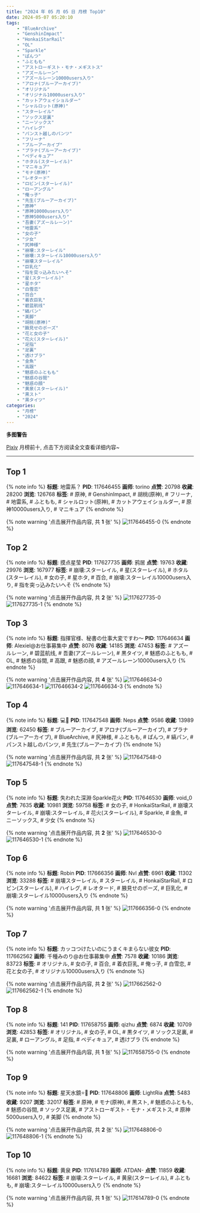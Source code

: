 ```yaml
---
title: "2024 年 05 月 05 日 月榜 Top10"
date: 2024-05-07 05:20:10
tags:
    - "BlueArchive"
    - "GenshinImpact"
    - "HonkaiStarRail"
    - "OL"
    - "Sparkle"
    - "ぱんつ"
    - "ふともも"
    - "アストローギスト・モナ・メギストス"
    - "アズールレーン"
    - "アズールレーン10000users入り"
    - "アロナ(ブルーアーカイブ)"
    - "オリジナル"
    - "オリジナル10000users入り"
    - "カットアウェイショルダー"
    - "シャルロット(原神)"
    - "スターレイル"
    - "ソックス足裏"
    - "ニーソックス"
    - "ハイレグ"
    - "パンスト越しのパンツ"
    - "フリーナ"
    - "ブルーアーカイブ"
    - "プラナ(ブルーアーカイブ)"
    - "ペディキュア"
    - "ホタル(スターレイル)"
    - "マニキュア"
    - "モナ(原神)"
    - "レオタード"
    - "ロビン(スターレイル)"
    - "ローアングル"
    - "俺っ子"
    - "先生(ブルーアーカイブ)"
    - "原神"
    - "原神10000users入り"
    - "原神5000users入り"
    - "吾妻(アズールレーン)"
    - "地雷系"
    - "女の子"
    - "少女"
    - "尻神様"
    - "崩壊:スターレイル"
    - "崩壊:スターレイル10000users入り"
    - "崩壊スターレイル"
    - "巨乳化"
    - "指を突っ込みたいへそ"
    - "星(スターレイル)"
    - "星ホタ"
    - "白雪恋"
    - "百合"
    - "着衣巨乳"
    - "碧蓝航线"
    - "縞パン"
    - "美脚"
    - "胡桃(原神)"
    - "腋見せのポーズ"
    - "花と女の子"
    - "花火(スターレイル)"
    - "足指"
    - "足裏"
    - "透けブラ"
    - "金魚"
    - "高跟"
    - "魅惑のふともも"
    - "魅惑の谷間"
    - "魅惑の顔"
    - "黄泉(スターレイル)"
    - "黒スト"
    - "黒タイツ"
categories:
    - "月榜"
    - "2024"
---
```


<i class="fa fa-triangle-exclamation"></i>**多图警告**<i class="fa fa-triangle-exclamation"></i>

[Pixiv](https://www.pixiv.net/) 月榜前十, 点击下方阅读全文查看详细内容~

<!-- more -->

---

## Top 1

{% note info %}
**标题**: 地雷系？
**PID**: 117646455 **画师**: torino
**点赞**: 20798 **收藏**: 28200 **浏览**: 126768
**标签**: # 原神, # GenshinImpact, # 胡桃(原神), # フリーナ, # 地雷系, # ふともも, # シャルロット(原神), # カットアウェイショルダー, # 原神10000users入り, # マニキュア
{% endnote %}

{% note warning '点击展开作品内容, 共 **1** 张' %}
![117646455-0](https://i.pixiv.re/img-original/img/2024/04/08/00/00/20/117646455_p0.jpg)
{% endnote %}

## Top 2

{% note info %}
**标题**: 摸点星莹
**PID**: 117627735 **画师**: 鸦居
**点赞**: 19763 **收藏**: 29976 **浏览**: 167977
**标签**: # 崩壊:スターレイル, # 星(スターレイル), # ホタル(スターレイル), # 女の子, # 星ホタ, # 百合, # 崩壊:スターレイル10000users入り, # 指を突っ込みたいへそ
{% endnote %}

{% note warning '点击展开作品内容, 共 **2** 张' %}
![117627735-0](https://i.pixiv.re/img-original/img/2024/04/07/14/16/35/117627735_p0.jpg)
![117627735-1](https://i.pixiv.re/img-original/img/2024/04/07/14/16/35/117627735_p1.jpg)
{% endnote %}

## Top 3

{% note info %}
**标题**: 指揮官様、秘書の仕事大変ですわ～
**PID**: 117646634 **画师**: Alexiel@お仕事募集中
**点赞**: 8076 **收藏**: 14185 **浏览**: 47453
**标签**: # アズールレーン, # 碧蓝航线, # 吾妻(アズールレーン), # 黒タイツ, # 魅惑のふともも, # OL, # 魅惑の谷間, # 高跟, # 魅惑の顔, # アズールレーン10000users入り
{% endnote %}

{% note warning '点击展开作品内容, 共 **4** 张' %}
![117646634-0](https://i.pixiv.re/img-original/img/2024/04/08/00/27/50/117646634_p0.jpg)
![117646634-1](https://i.pixiv.re/img-original/img/2024/04/08/00/27/50/117646634_p1.jpg)
![117646634-2](https://i.pixiv.re/img-original/img/2024/04/08/00/27/50/117646634_p2.jpg)
![117646634-3](https://i.pixiv.re/img-original/img/2024/04/08/00/27/50/117646634_p3.jpg)
{% endnote %}

## Top 4

{% note info %}
**标题**: 💻🦐
**PID**: 117647548 **画师**: Neps
**点赞**: 9586 **收藏**: 13989 **浏览**: 62450
**标签**: # ブルーアーカイブ, # アロナ(ブルーアーカイブ), # プラナ(ブルーアーカイブ), # BlueArchive, # 尻神様, # ふともも, # ぱんつ, # 縞パン, # パンスト越しのパンツ, # 先生(ブルーアーカイブ)
{% endnote %}

{% note warning '点击展开作品内容, 共 **2** 张' %}
![117647548-0](https://i.pixiv.re/img-original/img/2024/04/08/00/23/24/117647548_p0.jpg)
![117647548-1](https://i.pixiv.re/img-original/img/2024/04/08/00/23/24/117647548_p1.jpg)
{% endnote %}

## Top 5

{% note info %}
**标题**: 失われた深淵·Sparkle花火
**PID**: 117646530 **画师**: void_0
**点赞**: 7635 **收藏**: 10981 **浏览**: 59758
**标签**: # 女の子, # HonkaiStarRail, # 崩壊スターレイル, # 崩壊:スターレイル, # 花火(スターレイル), # Sparkle, # 金魚, # ニーソックス, # 少女
{% endnote %}

{% note warning '点击展开作品内容, 共 **2** 张' %}
![117646530-0](https://i.pixiv.re/img-original/img/2024/04/08/00/00/33/117646530_p0.jpg)
![117646530-1](https://i.pixiv.re/img-original/img/2024/04/08/00/00/33/117646530_p1.jpg)
{% endnote %}

## Top 6

{% note info %}
**标题**: Robin
**PID**: 117666356 **画师**: Nvl
**点赞**: 6961 **收藏**: 11302 **浏览**: 33288
**标签**: # 崩壊スターレイル, # スターレイル, # HonkaiStarRail, # ロビン(スターレイル), # ハイレグ, # レオタード, # 腋見せのポーズ, # 巨乳化, # 崩壊:スターレイル10000users入り
{% endnote %}

{% note warning '点击展开作品内容, 共 **1** 张' %}
![117666356-0](https://i.pixiv.re/img-original/img/2024/04/08/19/50/15/117666356_p0.png)
{% endnote %}

## Top 7

{% note info %}
**标题**: カッコつけたいのにうまくキまらない彼女
**PID**: 117662562 **画师**: 千種みのり@お仕事募集中
**点赞**: 7578 **收藏**: 10186 **浏览**: 83723
**标签**: # オリジナル, # 女の子, # 百合, # 着衣巨乳, # 俺っ子, # 白雪恋, # 花と女の子, # オリジナル10000users入り
{% endnote %}

{% note warning '点击展开作品内容, 共 **2** 张' %}
![117662562-0](https://i.pixiv.re/img-original/img/2024/04/08/17/12/03/117662562_p0.jpg)
![117662562-1](https://i.pixiv.re/img-original/img/2024/04/08/17/12/03/117662562_p1.jpg)
{% endnote %}

## Top 8

{% note info %}
**标题**: 141
**PID**: 117658755 **画师**: qizhu
**点赞**: 6874 **收藏**: 10709 **浏览**: 42853
**标签**: # オリジナル, # 女の子, # OL, # 黒タイツ, # ソックス足裏, # 足裏, # ローアングル, # 足指, # ペディキュア, # 透けブラ
{% endnote %}

{% note warning '点击展开作品内容, 共 **1** 张' %}
![117658755-0](https://i.pixiv.re/img-original/img/2024/04/08/13/11/11/117658755_p0.jpg)
{% endnote %}

## Top 9

{% note info %}
**标题**: 星天水鏡⭐🎨
**PID**: 117648806 **画师**: LightRia
**点赞**: 5483 **收藏**: 9207 **浏览**: 32017
**标签**: # 原神, # モナ(原神), # 黒スト, # 魅惑のふともも, # 魅惑の谷間, # ソックス足裏, # アストローギスト・モナ・メギストス, # 原神5000users入り, # 美脚
{% endnote %}

{% note warning '点击展开作品内容, 共 **2** 张' %}
![117648806-0](https://i.pixiv.re/img-original/img/2024/04/08/01/02/32/117648806_p0.jpg)
![117648806-1](https://i.pixiv.re/img-original/img/2024/04/08/01/02/32/117648806_p1.jpg)
{% endnote %}

## Top 10

{% note info %}
**标题**: 黄泉
**PID**: 117614789 **画师**: ATDAN-
**点赞**: 11859 **收藏**: 16681 **浏览**: 84622
**标签**: # 崩壊:スターレイル, # 黄泉(スターレイル), # ふともも, # 崩壊:スターレイル10000users入り
{% endnote %}

{% note warning '点击展开作品内容, 共 **1** 张' %}
![117614789-0](https://i.pixiv.re/img-original/img/2024/04/07/03/22/57/117614789_p0.png)
{% endnote %}
